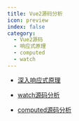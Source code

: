 ```yaml
---
title: Vue2源码分析
icon: preview
index: false
category:
  - Vue2源码
  - 响应式原理
  - computed
  - watch
---
```



- [深入响应式原理](./1-深入响应式原理.html)

- [watch源码分析](./2-watch源码分析.html)
  
- [computed源码分析](./3-computed源码分析.html)
